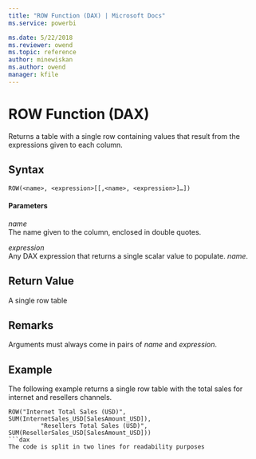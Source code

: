 ```yaml
---
title: "ROW Function (DAX) | Microsoft Docs"
ms.service: powerbi 

ms.date: 5/22/2018
ms.reviewer: owend
ms.topic: reference
author: minewiskan
ms.author: owend
manager: kfile
---
```

# ROW Function (DAX)
Returns a table with a single row containing values that result from the expressions given to each column.  
  
## Syntax  
  
```dax
ROW(<name>, <expression>[[,<name>, <expression>]…])  
```
  
#### Parameters  
*name*  
The name given to the column, enclosed in double quotes.  
  
*expression*  
Any DAX expression that returns a single scalar value to populate. *name*.  
  
## Return Value  
A single row table  
  
## Remarks  
Arguments must always come in pairs of *name* and *expression*.  
  
## Example  
The following example returns a single row table with the total sales for internet and resellers channels.  
  
```dax
ROW("Internet Total Sales (USD)", SUM(InternetSales_USD[SalesAmount_USD]),  
         "Resellers Total Sales (USD)", SUM(ResellerSales_USD[SalesAmount_USD]))  
```dax
The code is split in two lines for readability purposes  
  
